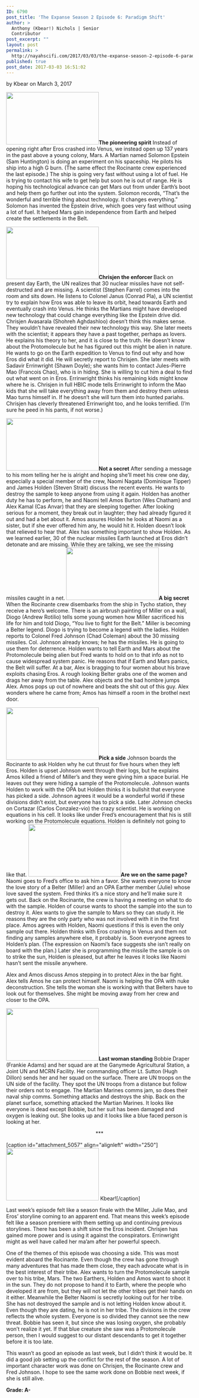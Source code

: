 ```yaml
---
ID: 6790
post_title: 'The Expanse Season 2 Episode 6: Paradigm Shift'
author: >
  Anthony (Kbear!) Nichols | Senior
  Contributor
post_excerpt: ""
layout: post
permalink: >
  http://nayahscifi.com/2017/03/03/the-expanse-season-2-episode-6-paradigm-shift/
published: true
post_date: 2017-03-03 16:51:02
---
```

by Kbear on March 3, 2017
<p style="text-align: left;"><img class="alignleft wp-image-6804 size-thumbnail" src="http://nayahscifi.com/wp-content/uploads/2017/03/epstein-250x141.png" width="250" height="141" /><strong>The pioneering spirit</strong>
Instead of opening right after Eros crashed into Venus, we instead open up 137 years in the past above a young colony, Mars. A Martian named Solomon Epstein (Sam Huntington) is doing an experiment on his spaceship. He pilots his ship into a high G burn. (The same effect the Rocinante crew experienced the last episode.) The ship is going very fast without using a lot of fuel. He is trying to contact his wife to get help but soon he is out of range. He is hoping his technological advance can get Mars out from under Earth’s boot and help them go further out into the system. Solomon records, “That’s the wonderful and terrible thing about technology. It changes everything.” Solomon has invented the Epstein drive, which goes very fast without using a lot of fuel. It helped Mars gain independence from Earth and helped create the settlements in the Belt.</p>
<img class="wp-image-6800 size-thumbnail alignright" src="http://nayahscifi.com/wp-content/uploads/2017/03/chrisjen_errinwright-250x141.jpeg" width="250" height="141" /><strong>Chrisjen the enforcer
</strong>Back on present day Earth, the UN realizes that 30 nuclear missiles have not self-destructed and are missing. A scientist (Stephen Farrel) comes into the room and sits down. He listens to Colonel Janus (Conrad Pla), a UN scientist try to explain how Eros was able to leave its orbit, head towards Earth and eventually crash into Venus. He thinks the Martians might have developed new technology that could change everything like the Epstein drive did. Chrisjen Avasarala (Shohreh Aghdashloo) doesn’t think this makes sense. They wouldn’t have revealed their new technology this way. She later meets with the scientist; it appears they have a past together, perhaps as lovers. He explains his theory to her, and it is close to the truth. He doesn’t know about the Protomolecule but he has figured out this might be alien in nature. He wants to go on the Earth expedition to Venus to find out why and how Eros did what it did. He will secretly report to Chrisjen. She later meets with Sadavir Errinwright (Shawn Doyle); she wants him to contact Jules-Pierre Mao (Francois Chao), who is in hiding. She is willing to cut him a deal to find out what went on in Eros. Errinwright thinks his remaining kids might know where he is. Chrisjen in full HBIC mode tells Errinwright to inform the Mao kids that she will take everything away from them and destroy them unless Mao turns himself in. If he doesn’t she will turn them into hunted pariahs. Chrisjen has cleverly threatened Errinwright too, and he looks terrified. (I’m sure he peed in his pants, if not worse.)

<img class="alignleft wp-image-6794 size-thumbnail" src="http://nayahscifi.com/wp-content/uploads/2017/03/naomi_holden-250x141.jpeg" width="250" height="141" /><strong>Not a secret</strong>
After sending a message to his mom telling her he is alright and hoping she’ll meet his crew one day, especially a special member of the crew, Naomi Nagata (Dominique Tipper) and James Holden (Steven Strait) discuss the recent events. He wants to destroy the sample to keep anyone from using it again. Holden has another duty he has to perform, he and Naomi tell Amos Burton (Wes Chatham) and Alex Kamal (Cas Anvar) that they are sleeping together. After looking serious for a moment, they break out in laughter; they had already figured it out and had a bet about it. Amos assures Holden he looks at Naomi as a sister, but if she ever offered him any, he would hit it. Holden doesn’t look that relieved to hear that. Alex has something important to show Holden. As we learned earlier, 30 of the nuclear missiles Earth launched at Eros didn’t detonate and are missing. While they are talking, we see the missing missiles caught in a net.<strong>
<img class="alignright wp-image-6798 size-thumbnail" src="http://nayahscifi.com/wp-content/uploads/2017/03/alex_amos_bar-250x141.jpeg" width="250" height="141" />A big secret</strong>
When the Rocinante crew disembarks from the ship in Tycho station, they receive a hero’s welcome. There is an airbrush painting of Miller on a wall, Diogo (Andrew Rotilio) tells some young women how Miller sacrificed his life for him and told Diogo, “You live to fight for the Belt.” Miller is becoming a Belter legend. Diogo is trying to become a legend with the ladies. Holden reports to Colonel Fred Johnson (Chad Coleman) about the 30 missing missiles. Col. Johnson already knows; he has the missiles. He is going to use them for deterrence. Holden wants to tell Earth and Mars about the Protomolecule being alien but Fred wants to hold on to that info as not to cause widespread system panic. He reasons that if Earth and Mars panics, the Belt will suffer. At a bar, Alex is bragging to four women about his brave exploits chasing Eros. A rough looking Belter grabs one of the women and drags her away from the table. Alex objects and the bad hombre jumps Alex. Amos pops up out of nowhere and beats the shit out of this guy. Alex wonders where he came from; Amos has himself a room in the brothel next door.

<img class="wp-image-6802 size-thumbnail alignleft" src="http://nayahscifi.com/wp-content/uploads/2017/03/johnson_holden-250x141.jpeg" width="250" height="141" /><strong>Pick a side</strong>
Johnson boards the Rocinante to ask Holden why he cut thrust for five hours when they left Eros. Holden is upset Johnson went through their logs, but he explains Amos killed a friend of Miller’s and they were giving him a space burial. He leaves out they were hiding a sample of the Protomolecule. Johnson wants Holden to work with the OPA but Holden thinks it is bullshit that everyone has picked a side. Johnson agrees it would be a wonderful world if these divisions didn’t exist, but everyone has to pick a side. Later Johnson checks on Cortazar (Carlos Conzalez-vio) the crazy scientist. He is working on equations in his cell. It looks like under Fred’s encouragement that his is still working on the Protomolecule equations. Holden is definitely not going to like that.
<img class="wp-image-6807 size-thumbnail alignright" src="http://nayahscifi.com/wp-content/uploads/2017/03/holden_the-expanse-250x141.jpeg" width="250" height="141" /><strong>Are we on the same page?</strong>
Naomi goes to Fred’s office to ask him a favor. She wants everyone to know the love story of a Belter (Miller) and an OPA Earther member (Julie) whose love saved the system. Fred thinks it’s a nice story and he’ll make sure it gets out. Back on the Rocinante, the crew is having a meeting on what to do with the sample. Holden of course wants to shoot the sample into the sun to destroy it. Alex wants to give the sample to Mars so they can study it. He reasons they are the only party who was not involved with it in the first place. Amos agrees with Holden, Naomi questions if this is even the only sample out there. Holden thinks with Eros crashing in Venus and them not finding any samples anywhere else, it probably is. Soon everyone agrees to Holden’s plan. (The expression on Naomi’s face suggests she isn’t really on board with the plan.) Later she is programming the missile the sample is on to strike the sun, Holden is pleased, but after he leaves it looks like Naomi hasn’t sent the missile anywhere.

Alex and Amos discuss Amos stepping in to protect Alex in the bar fight. Alex tells Amos he can protect himself. Naomi is helping the OPA with nuke deconstruction. She tells the woman she is working with that Belters have to look out for themselves. She might be moving away from her crew and closer to the OPA.

<img class="wp-image-6797 size-thumbnail alignright" src="http://nayahscifi.com/wp-content/uploads/2017/03/bobbieDraper-250x141.jpeg" width="250" height="141" /><strong>Last woman standing</strong>
Bobbie Draper (Frankie Adams) and her squad are at the Ganymede Agricultural Station, a Joint UN and MCRN Facility. Her commanding officer Lt. Sutton (Hugh Dillon) sends her and her squad on the surface. There are UN troops on the UN side of the facility. They spot the UN troops from a distance but follow their orders not to engage. The Martian Marines comms jam, so does their naval ship comms. Something attacks and destroys the ship. Back on the planet surface, something attacked the Martian Marines. It looks like everyone is dead except Bobbie, but her suit has been damaged and oxygen is leaking out. She looks up and it looks like a blue faced person is looking at her.
<p style="text-align: center;">***</p>


[caption id="attachment_5057" align="alignleft" width="250"]<img class="wp-image-5057 size-thumbnail" src="http://nayahscifi.com/wp-content/uploads/2017/01/KBear-250x141.png" width="250" height="141" /> Kbear![/caption]

Last week’s episode felt like a season finale with the Miller, Julie Mao, and Eros’ storyline coming to an apparent end. That means this week’s episode felt like a season premiere with them setting up and continuing previous storylines. There has been a shift since the Eros incident. Chrisjen has gained more power and is using it against the conspirators. Errinwright might as well have called her ma’am after her powerful speech.

One of the themes of this episode was choosing a side. This was most evident aboard the Rocinante. Even though the crew has gone through many adventures that has made them close, they each advocate what is in the best interest of their tribe. Alex wants to turn the Protomolecule sample over to his tribe, Mars. The two Earthers, Holden and Amos want to shoot it in the sun. They do not propose to hand it to Earth, where the people who developed it are from, but they will not let the other tribes get their hands on it either. Meanwhile the Belter Naomi is secretly looking out for her tribe. She has not destroyed the sample and is not letting Holden know about it. Even though they are dating, he is not in her tribe. The divisions in the crew reflects the whole system. Everyone is so divided they cannot see the new threat. Bobbie has seen it, but since she was losing oxygen, she probably won’t realize it yet. If that blue creature she saw was a Protomolecule person, then I would suggest to our distant descendants to get it together before it is too late.

This wasn’t as good an episode as last week, but I didn’t think it would be. It did a good job setting up the conflict for the rest of the season. A lot of important character work was done on Chrisjen, the Rocinante crew and Fred Johnson. I hope to see the same work done on Bobbie next week, if she is still alive.

<strong>Grade: A-</strong>